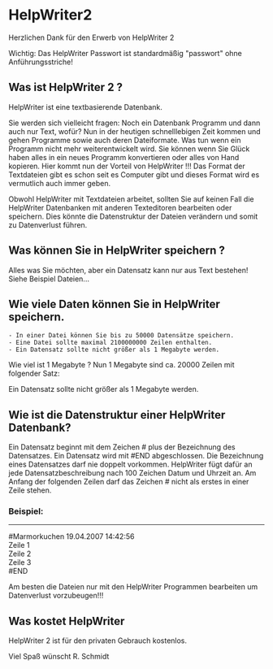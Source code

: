 # HelpWriter2

Herzlichen Dank für den Erwerb von HelpWriter 2

Wichtig: Das HelpWriter Passwort ist standardmäßig "passwort" ohne Anführungsstriche!

## Was ist HelpWriter 2 ?

HelpWriter  ist eine textbasierende Datenbank.

Sie werden sich vielleicht fragen:
Noch ein Datenbank Programm und dann auch nur Text, wofür?
Nun in der heutigen schnelllebigen Zeit kommen und gehen Programme sowie auch deren Dateiformate. Was tun wenn ein Programm nicht mehr weiterentwickelt wird. Sie können wenn Sie Glück haben alles in ein neues Programm konvertieren oder alles von Hand kopieren. Hier kommt nun der Vorteil von HelpWriter !!! Das Format der Textdateien gibt es schon seit es Computer gibt und dieses Format wird es vermutlich auch immer geben.

Obwohl HelpWriter mit Textdateien arbeitet, sollten Sie auf keinen Fall die HelpWriter Datenbanken mit anderen Texteditoren bearbeiten oder speichern. Dies könnte die Datenstruktur der Dateien verändern und somit zu Datenverlust führen.


## Was können Sie in HelpWriter speichern ?

Alles was Sie möchten, aber ein Datensatz kann nur aus Text bestehen!
Siehe Beispiel Dateien...
  
## Wie viele Daten können Sie in HelpWriter speichern.

    - In einer Datei können Sie bis zu 50000 Datensätze speichern.
    - Eine Datei sollte maximal 2100000000 Zeilen enthalten.
    - Ein Datensatz sollte nicht größer als 1 Megabyte werden.

Wie viel ist 1 Megabyte ?
Nun 1 Megabyte sind ca. 20000 Zeilen mit folgender Satz: 

Ein Datensatz sollte nicht größer als 1 Megabyte werden.
  
  
## Wie ist die Datenstruktur einer HelpWriter Datenbank?

Ein Datensatz beginnt mit dem Zeichen # plus der Bezeichnung des Datensatzes. Ein Datensatz wird mit #END abgeschlossen. Die Bezeichnung eines Datensatzes darf nie doppelt vorkommen. HelpWriter fügt dafür an jede Datensatzbeschreibung nach 100 Zeichen Datum und Uhrzeit an. Am Anfang der folgenden Zeilen darf das Zeichen # nicht als erstes in einer Zeile stehen.
  
### Beispiel: 
---------
 #Marmorkuchen                   19.04.2007 14:42:56 <br>
 Zeile 1 <br>
 Zeile 2 <br>
 Zeile 3 <br>
 #END <br>

Am besten die Dateien nur mit den HelpWriter Programmen bearbeiten um Datenverlust vorzubeugen!!!
  

## Was kostet HelpWriter
HelpWriter 2 ist für den privaten Gebrauch kostenlos. 

  
Viel Spaß wünscht R. Schmidt
